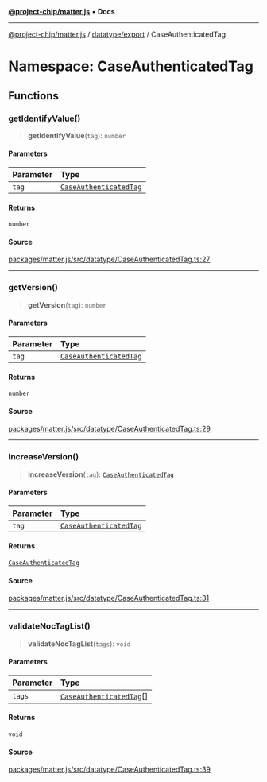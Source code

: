 [**@project-chip/matter.js**](../../../../README.md) • **Docs**

***

[@project-chip/matter.js](../../../../modules.md) / [datatype/export](../../README.md) / CaseAuthenticatedTag

# Namespace: CaseAuthenticatedTag

## Functions

### getIdentifyValue()

> **getIdentifyValue**(`tag`): `number`

#### Parameters

| Parameter | Type |
| :------ | :------ |
| `tag` | [`CaseAuthenticatedTag`](../../README.md#caseauthenticatedtag) |

#### Returns

`number`

#### Source

[packages/matter.js/src/datatype/CaseAuthenticatedTag.ts:27](https://github.com/project-chip/matter.js/blob/7a8cbb56b87d4ccf34bec5a9a95ab40a1711324f/packages/matter.js/src/datatype/CaseAuthenticatedTag.ts#L27)

***

### getVersion()

> **getVersion**(`tag`): `number`

#### Parameters

| Parameter | Type |
| :------ | :------ |
| `tag` | [`CaseAuthenticatedTag`](../../README.md#caseauthenticatedtag) |

#### Returns

`number`

#### Source

[packages/matter.js/src/datatype/CaseAuthenticatedTag.ts:29](https://github.com/project-chip/matter.js/blob/7a8cbb56b87d4ccf34bec5a9a95ab40a1711324f/packages/matter.js/src/datatype/CaseAuthenticatedTag.ts#L29)

***

### increaseVersion()

> **increaseVersion**(`tag`): [`CaseAuthenticatedTag`](../../README.md#caseauthenticatedtag)

#### Parameters

| Parameter | Type |
| :------ | :------ |
| `tag` | [`CaseAuthenticatedTag`](../../README.md#caseauthenticatedtag) |

#### Returns

[`CaseAuthenticatedTag`](../../README.md#caseauthenticatedtag)

#### Source

[packages/matter.js/src/datatype/CaseAuthenticatedTag.ts:31](https://github.com/project-chip/matter.js/blob/7a8cbb56b87d4ccf34bec5a9a95ab40a1711324f/packages/matter.js/src/datatype/CaseAuthenticatedTag.ts#L31)

***

### validateNocTagList()

> **validateNocTagList**(`tags`): `void`

#### Parameters

| Parameter | Type |
| :------ | :------ |
| `tags` | [`CaseAuthenticatedTag`](../../README.md#caseauthenticatedtag)[] |

#### Returns

`void`

#### Source

[packages/matter.js/src/datatype/CaseAuthenticatedTag.ts:39](https://github.com/project-chip/matter.js/blob/7a8cbb56b87d4ccf34bec5a9a95ab40a1711324f/packages/matter.js/src/datatype/CaseAuthenticatedTag.ts#L39)
